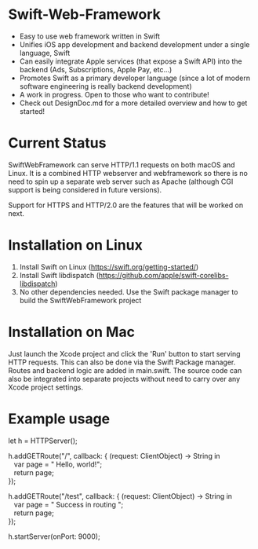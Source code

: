 # Swift-Web-Framework
* Easy to use web framework written in Swift
* Unifies iOS app development and backend development under a single language, Swift 
* Can easily integrate Apple services (that expose a Swift API) into the backend (Ads, Subscriptions, Apple Pay, etc...)
* Promotes Swift as a primary developer language (since a lot of modern software engineering is really backend development)
* A work in progress. Open to those who want to contribute!
* Check out DesignDoc.md for a more detailed overview and how to get started!

# Current Status
SwiftWebFramework can serve HTTP/1.1 requests on both macOS and Linux. It is a combined HTTP webserver and webframework so there is no need to spin up a separate web server such as Apache (although CGI support is being considered in future versions). 

Support for HTTPS and HTTP/2.0 are the features that will be worked on next.

# Installation on Linux
1. Install Swift on Linux (https://swift.org/getting-started/)
2. Install Swift libdispatch (https://github.com/apple/swift-corelibs-libdispatch)
3. No other dependencies needed. Use the Swift package manager to build the SwiftWebFramework project

# Installation on Mac
Just launch the Xcode project and click the 'Run' button to start serving HTTP requests. This can also be done via the Swift Package manager. Routes and backend logic are added in main.swift. The source code can also be integrated into separate projects without need to carry over any Xcode project settings.

# Example usage
let h = HTTPServer();  

h.addGETRoute("/", callback: { (request: ClientObject) -> String in  
&nbsp;&nbsp;&nbsp;var page = "<html> Hello, world!</html>";  
&nbsp;&nbsp;&nbsp;return page;  
});  

h.addGETRoute("/test", callback: { (request: ClientObject) -> String in  
&nbsp;&nbsp;&nbsp;var page = "<html> Success in routing </html>";  
&nbsp;&nbsp;&nbsp;return page;  
});  

h.startServer(onPort: 9000);
